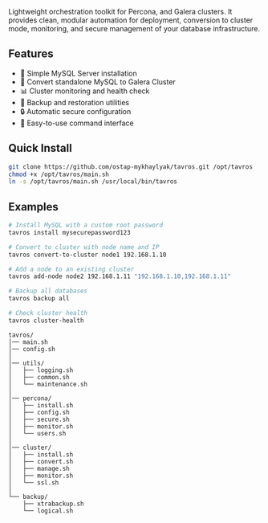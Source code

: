 Lightweight orchestration toolkit for Percona, and Galera clusters. It provides clean, modular automation for deployment, conversion to cluster mode, monitoring, and secure management of your database infrastructure.

## Features
* 🚀 Simple MySQL Server installation
* 🔄 Convert standalone MySQL to Galera Cluster
* 📊 Cluster monitoring and health check
* 💾 Backup and restoration utilities
* 🔒 Automatic secure configuration
* 🎯 Easy-to-use command interface

## Quick Install
```bash
git clone https://github.com/ostap-mykhaylyak/tavros.git /opt/tavros
chmod +x /opt/tavros/main.sh
ln -s /opt/tavros/main.sh /usr/local/bin/tavros
```
## Examples
```bash
# Install MySQL with a custom root password
tavros install mysecurepassword123

# Convert to cluster with node name and IP
tavros convert-to-cluster node1 192.168.1.10

# Add a node to an existing cluster
tavros add-node node2 192.168.1.11 "192.168.1.10,192.168.1.11"

# Backup all databases
tavros backup all

# Check cluster health
tavros cluster-health
```

```
tavros/
│── main.sh
│── config.sh
│
│── utils/
│   ├── logging.sh
│   ├── common.sh
│   └── maintenance.sh
│
│── percona/
│   ├── install.sh
│   ├── config.sh
│   ├── secure.sh
│   ├── monitor.sh
│   └── users.sh
│
│── cluster/
│   ├── install.sh
│   ├── convert.sh
│   ├── manage.sh
│   ├── monitor.sh
│   └── ssl.sh
│
└── backup/
    ├── xtrabackup.sh
    └── logical.sh
```
